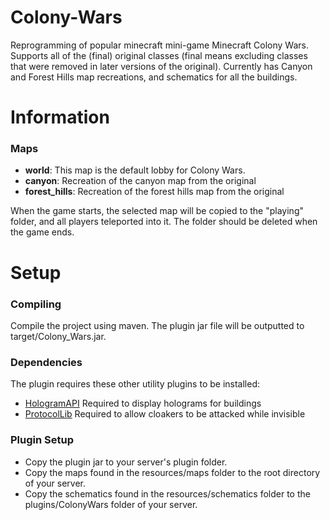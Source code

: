 # Colony-Wars
Reprogramming of popular minecraft mini-game Minecraft Colony Wars. Supports all of the (final) original classes
(final means excluding classes that were removed in later versions of the original). Currently has Canyon and
Forest Hills map recreations, and schematics for all the buildings.

# Information
### Maps
* **world**: This map is the default lobby for Colony Wars.
* **canyon**: Recreation of the canyon map from the original
* **forest_hills**: Recreation of the forest hills map from the original

When the game starts, the selected map will be copied to the "playing" folder, and all players teleported into it.
The folder should be deleted when the game ends.

# Setup
### Compiling
Compile the project using maven. The plugin jar file will be outputted to target/Colony_Wars.jar.

### Dependencies
The plugin requires these other utility plugins to be installed:
* [HologramAPI](https://www.spigotmc.org/resources/api-hologramapi-1-7-1-8.6766/)
Required to display holograms for buildings
* [ProtocolLib](https://www.spigotmc.org/resources/protocollib.1997/)
Required to allow cloakers to be attacked while invisible

### Plugin Setup
* Copy the plugin jar to your server's plugin folder.
* Copy the maps found in the resources/maps folder to the root directory of your server.
* Copy the schematics found in the resources/schematics folder to the plugins/ColonyWars folder of your server.